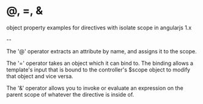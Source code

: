 # @, =, &

object property examples for directives with isolate scope in angularjs 1.x

--

The '@' operator extracts an attribute by name, and assigns it to the scope.

The '=' operator takes an object which it can bind to. The binding allows a template's 
input that is bound to the controller's $scope object to modify that object and vice versa.

The '&' operator allows you to invoke or evaluate an expression on the parent scope of 
whatever the directive is inside of.
